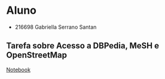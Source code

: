 # Aluno
* 216698 Gabriella Serrano Santan
## Tarefa sobre Acesso a DBPedia, MeSH e OpenStreetMap
[Notebook](https://colab.research.google.com/drive/1TrqQi0dETe1LgWwhlROazqZXwXB-XAZO?usp=sharing)
